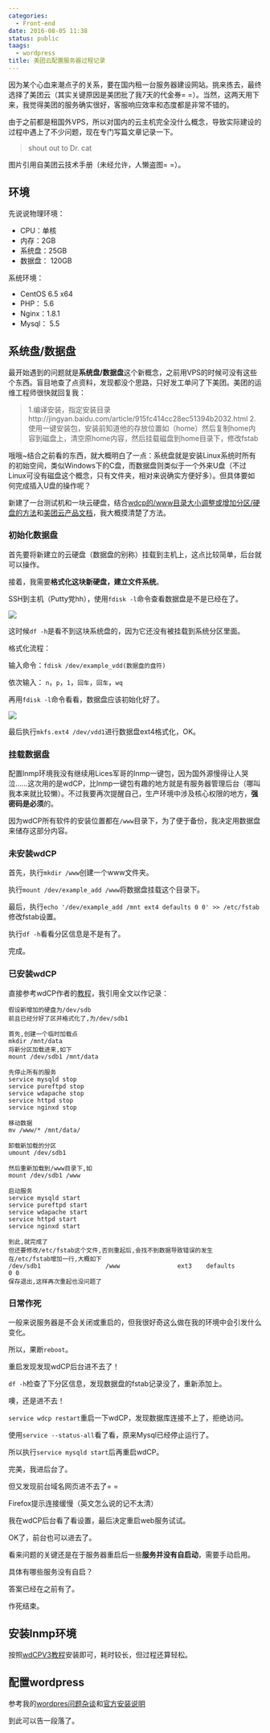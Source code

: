 ```yaml
---
categories:
  - Front-end
date: 2016-08-05 11:38
status: public
taags:
  - wordpress
title: 美团云配置服务器过程记录
---
```


因为某个心血来潮点子的关系，要在国内租一台服务器建设网站。挑来拣去，最终选择了美团云（其实关键原因是美团批了我7天的代金券= =）。当然，这两天用下来，我觉得美团的服务确实很好，客服响应效率和态度都是非常不错的。

由于之前都是租国外VPS，所以对国内的云主机完全没什么概念，导致实际建设的过程中遇上了不少问题，现在专门写篇文章记录一下。

> shout out to Dr. cat

<!-- more -->

图片引用自美团云技术手册（未经允许，人懒盗图= =）。

## 环境

先说说物理环境：

+ CPU：单核
+ 内存：2GB
+ 系统盘：25GB
+ 数据盘： 120GB

系统环境：

+ CentOS 6.5 x64
+ PHP： 5.6
+ Nginx：1.8.1
+ Mysql： 5.5

## 系统盘/数据盘

最开始遇到的问题就是**系统盘/数据盘**这个新概念，之前用VPS的时候可没有这些个东西。盲目地查了点资料，发现都没个思路，只好发工单问了下美团。美团的运维工程师很快就回复我：

> 1.编译安装，指定安装目录http://jingyan.baidu.com/article/915fc414cc28ec51394b2032.html
> 2.使用一键安装包，安装前知道他的存放位置如（home）然后复制home内容到磁盘上，清空原home内容，然后挂载磁盘到home目录下，修改fstab

哦哦~结合之前看的东西，就大概明白了一点：系统盘就是安装Linux系统时所有的初始空间，类似Windows下的C盘，而数据盘则类似于一个外来U盘（不过Linux可没有磁盘这个概念，只有文件夹，相对来说确实方便好多）。但具体要如何完成插入U盘的操作呢？

新建了一台测试机和一块云硬盘，结合[wdcp的/www目录大小调整或增加分区/硬盘的方法](http://www.wdlinux.cn/bbs/thread-3574-1-1.html)和[美团云产品文档](https://mos.meituan.com/document/productManual#ebs)，我大概摸清楚了方法。

### 初始化数据盘

首先要将新建立的云硬盘（数据盘的别称）挂载到主机上，这点比较简单，后台就可以操作。

接着，我需要**格式化这块新硬盘，建立文件系统**。

SSH到主机（Putty党hh），使用`fdisk -l`命令查看数据盘是不是已经在了。

![](https://mos.meituan.com/media/img/documents/mebs_fdisk2.jpg)

这时候`df -h`是看不到这块系统盘的，因为它还没有被挂载到系统分区里面。

格式化流程：

输入命令：`fdisk /dev/example_vdd(数据盘的盘符)`

依次输入： `n`，`p`，`1`，`回车`，`回车`，`wq`

再用`fdisk -l`命令看看，数据盘应该初始化好了。

![](https://mos.meituan.com/media/img/documents/mebs_parted.jpg)

最后执行`mkfs.ext4 /dev/vdd1`进行数据盘ext4格式化，OK。


### 挂载数据盘

配置lnmp环境我没有继续用Lices军哥的lnmp一键包，因为国外源慢得让人哭泣……这次用的是wdCP，比lnmp一键包有趣的地方就是有服务器管理后台（哪叫我本来就比较懒）。不过我要再次提醒自己，生产环境中涉及核心权限的地方，**强密码是必须**的。

因为wdCP所有软件的安装位置都在`/www`目录下，为了便于备份，我决定用数据盘来储存这部分内容。

### 未安装wdCP

首先，执行`mkdir /www`创建一个www文件夹。

执行`mount /dev/example_add /www`将数据盘挂载这个目录下。

最后，执行`echo '/dev/example_add /mnt ext4 defaults 0 0' >> /etc/fstab`修改fstab设置。

执行`df -h`看看分区信息是不是有了。

完成。

### 已安装wdCP

直接参考wdCP作者的[教程](http://www.wdlinux.cn/bbs/thread-3574-1-1.html)，我引用全文以作记录：

```
假设新增加的硬盘为/dev/sdb
前且已经分好了区并格式化了,为/dev/sdb1

首先,创建一个临时加载点
mkdir /mnt/data
将新分区加载进来,如下
mount /dev/sdb1 /mnt/data

先停止所有的服务
service mysqld stop
service pureftpd stop
service wdapache stop
service httpd stop
service nginxd stop

移动数据
mv /www/* /mnt/data/

卸载新加载的分区
umount /dev/sdb1

然后重新加载到/www目录下,如
mount /dev/sdb1 /www

启动服务
service mysqld start
service pureftpd start
service wdapache start
service httpd start
service nginxd start

到此,就完成了
但还要修改/etc/fstab这个文件,否则重起后,会找不到数据导致错误的发生
在/etc/fstab增加一行,大概如下
/dev/sdb1                  /www                ext3    defaults        0 0
保存退出,这样再次重起也没问题了
```

### 日常作死

一般来说服务器是不会关闭或重启的，但我很好奇这么做在我的环境中会引发什么变化。

所以，果断`reboot`。

重启发现发现wdCP后台进不去了！

`df -h`检查了下分区信息，发现数据盘的fstab记录没了，重新添加上。

噢，还是进不去！

`service wdcp restart`重启一下wdCP，发现数据库连接不上了，拒绝访问。

使用`service --status-all`看了看，原来Mysql已经停止运行了。

所以执行`service mysqld start`后再重启wdCP。

完美，我进后台了。

但又发现前台域名网页进不去了= =

Firefox提示连接缓慢（英文怎么说的记不太清）

我在wdCP后台看了看设置，最后决定重启web服务试试。

OK了，前台也可以进去了。

看来问题的关键还是在于服务器重启后一些**服务并没有自启动**，需要手动启用。

具体有哪些服务没有自启？

答案已经在之前有了。

作死结束。


## 安装lnmp环境

按照[wdCPV3教程](http://www.wdlinux.cn/bbs/thread-52870-1-1.htm)安装即可，耗时较长，但过程还算轻松。

## 配置wordpress

参考我的[wordpres问题杂谈]()和[官方安装说明](http://codex.wordpress.org.cn/WordPress%E7%9A%84%E5%AE%89%E8%A3%85%E8%BF%87%E7%A8%8B)

到此可以告一段落了。